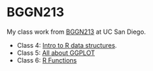 # BGGN213
My class work from [BGGN213](https://bioboot.github.io/bggn213_F24/) at UC San Diego.


- Class 4: [Intro to R data structures]().
- Class 5: [All about GGPLOT]()
- Class 6: [R Functions]()
